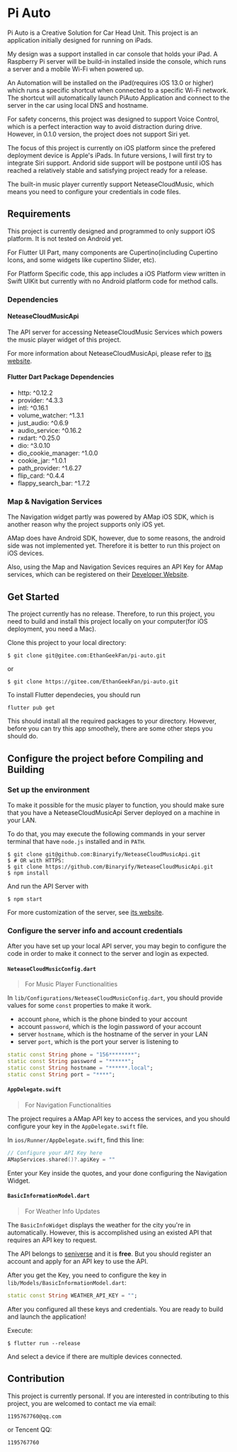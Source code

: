 # Pi Auto

Pi Auto is a Creative Solution for Car Head Unit. This project is an application initially designed for running on iPads. 

My design was a support installed in car console that holds your iPad. A Raspberry Pi server will be build-in installed inside the console, which runs a server and a mobile Wi-Fi when powered up. 

An Automation will be installed on the iPad(requires iOS 13.0 or higher) which runs a specific shortcut when connected to a specific Wi-Fi network. The shortcut will automatically launch PiAuto Application and connect to the server in the car using local DNS and hostname. 

For safety concerns, this project was designed to support Voice Control, which is a perfect interaction way to avoid distraction during drive. However, in 0.1.0 version, the project does not support Siri yet. 

The focus of this project is currently on iOS platform since the prefered deployment device is Apple's iPads. In future versions, I will first try to integrate Siri support. Andorid side support will be postpone until iOS has reached a relatively stable and satisfying project ready for a release. 

The built-in music player currently support NeteaseCloudMusic, which means you need to configure your credentials in code files. 

## Requirements

This project is currently designed and programmed to only support iOS platform. It is not tested on Android yet. 

For Flutter UI Part, many components are Cupertino(including Cupertino Icons, and some widgets like cupertino Slider, etc).

For Platform Specific code, this app includes a iOS Platform view written in Swift UIKit but currently with no Android platform code for method calls. 

### Dependencies

#### NeteaseCloudMusicApi

The API server for accessing NeteaseCloudMusic Services which powers the music player widget of this project.

For more information about NeteaseCloudMusicApi, please refer to [its website](https://binaryify.github.io/NeteaseCloudMusicApi/).


#### Flutter Dart Package Dependencies

 - http: ^0.12.2
 - provider: ^4.3.3
 - intl: ^0.16.1
 - volume_watcher: ^1.3.1
 - just_audio: ^0.6.9
 - audio_service: ^0.16.2
 - rxdart: ^0.25.0
 - dio: ^3.0.10
 - dio_cookie_manager: ^1.0.0
 - cookie_jar: ^1.0.1
 - path_provider: ^1.6.27
 - flip_card: ^0.4.4
 - flappy_search_bar: ^1.7.2

### Map & Navigation Services

The Navigation widget partly was powered by AMap iOS SDK, which is another reason why the project supports only iOS yet. 

AMap does have Android SDK, however, due to some reasons, the android side was not implemented yet. Therefore it is better to run this project on iOS devices.

Also, using the Map and Navigation Sevices requires an API Key for AMap services, which can be registered on their [Developer Website](https://developer.amap.com).


## Get Started

The project currently has no release. Therefore, to run this project, you need to build and install this project locally on your computer(for iOS deployment, you need a Mac).

Clone this project to your local directory:
```shell
$ git clone git@gitee.com:EthanGeekFan/pi-auto.git
```
or
```shell
$ git clone https://gitee.com/EthanGeekFan/pi-auto.git
```

To install Flutter dependecies, you should run
```shell
flutter pub get
```

This should install all the required packages to your directory. However, before you can try this app smoothely, there are some other steps you should do.

## Configure the project before Compiling and Building

### Set up the environment

To make it possible for the music player to function, you should make sure that you have a NeteaseCloudMusicApi Server deployed on a machine in your LAN. 

To do that, you may execute the following commands in your server terminal that have `node.js` installed and in `PATH`.

```shell
$ git clone git@github.com:Binaryify/NeteaseCloudMusicApi.git
$ # OR with HTTPS:
$ git clone https://github.com/Binaryify/NeteaseCloudMusicApi.git
$ npm install
```

And run the API Server with
```shell
$ npm start
```

For more customization of the server, see [its website](https://binaryify.github.io/NeteaseCloudMusicApi/).


### Configure the server info and account credentials

After you have set up your local API server, you may begin to configure the code in order to make it connect to the server and login as expected.

#### `NeteaseCloudMusicConfig.dart`

> For Music Player Functionalities

In `lib/Configurations/NeteaseCloudMusicConfig.dart`, you should provide values for some `const` properties to make it work.
 - account `phone`, which is the phone binded to your account
 - account `password`, which is the login password of your account
 - server `hostname`, which is the hostname of the server in your LAN
 - server `port`, which is the port your server is listening to

 ```dart
static const String phone = "156********";
static const String password = "******";
static const String hostname = "******.local";
static const String port = "****";
 ```

 #### `AppDelegate.swift`

 > For Navigation Functionalities

The project requires a AMap API key to access the services, and you should configure your key in the `AppDelegate.swift` file.

In `ios/Runner/AppDelegate.swift`, find this line:
```swift
// Configure your API Key here
AMapServices.shared()?.apiKey = ""
```
Enter your Key inside the quotes, and your done configuring the Navigation Widget.


#### `BasicInformationModel.dart`

> For Weather Info Updates

The `BasicInfoWidget` displays the weather for the city you're in automatically. However, this is accomplished using an existed API that requires an API key to request. 

The API belongs to [seniverse](https://seniverse.com/) and it is **free**. But you should register an account and apply for an API key to use the API.

After you get the Key, you need to configure the key in `lib/Models/BasicInformationModel.dart`:
```dart
static const String WEATHER_API_KEY = "";
```

After you configured all these keys and credentials. You are ready to build and launch the application!

Execute:
```shell
$ flutter run --release
```
And select a device if there are multiple devices connected.


## Contribution


This project is currently personal. If you are interested in contributing to this project, you are welcomed to contact me via email:
```
1195767760@qq.com
```
or Tencent QQ:
```
1195767760
```

